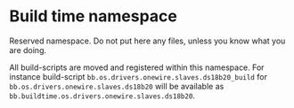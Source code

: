 # Build time namespace

Reserved namespace. Do not put here any files, unless you know what you are
doing.

All build-scripts are moved and registered within this namespace. For instance
build-script `bb.os.drivers.onewire.slaves.ds18b20_build` for
`bb.os.drivers.onewire.slaves.ds18b20` will be available as
`bb.buildtime.os.drivers.onewire.slaves.ds18b20`.